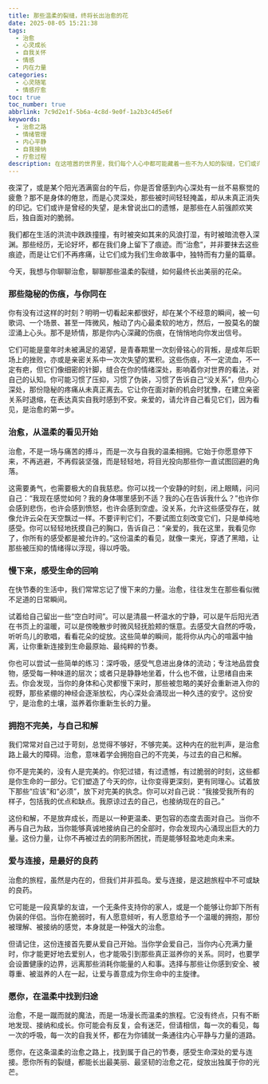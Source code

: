 ```yaml
---
title: 那些温柔的裂缝，终将长出治愈的花
date: 2025-08-05 15:21:38
tags:
  - 治愈
  - 心灵成长
  - 自我关怀
  - 情感
  - 内在力量
categories:
  - 心灵随笔
  - 情感疗愈
toc: true
toc_number: true
abbrlink: 7c9d2e1f-5b6a-4c8d-9e0f-1a2b3c4d5e6f
keywords:
  - 治愈之路
  - 情绪管理
  - 内心平静
  - 自我接纳
  - 疗愈过程
description: 在这喧嚣的世界里，我们每个人心中都可能藏着一些不为人知的裂缝，它们或许来自过往的伤痛，或许是现实的重压。但请相信，这些裂缝并非终点，而是光照进来的地方。这篇文章，想与你一同探索治愈的温柔力量，感受那些细微却深刻的转变，让心灵在爱与接纳中，重新绽放生机。
---
```


夜深了，或是某个阳光洒满窗台的午后，你是否曾感到内心深处有一丝不易察觉的疲惫？那不是身体的倦怠，而是心灵深处，那些被时间轻轻掩盖，却从未真正消失的印记。它们或许是曾经的失望，是未曾说出口的遗憾，是那些在人前强颜欢笑后，独自面对的脆弱。

我们都在生活的洪流中跌跌撞撞，有时被突如其来的风浪打湿，有时被暗流卷入深渊。那些经历，无论好坏，都在我们身上留下了痕迹。而“治愈”，并非要抹去这些痕迹，而是让它们不再疼痛，让它们成为我们生命故事中，独特而有力量的篇章。

今天，我想与你聊聊治愈，聊聊那些温柔的裂缝，如何最终长出美丽的花朵。

### 那些隐秘的伤痕，与你同在

你有没有过这样的时刻？明明一切看起来都很好，却在某个不经意的瞬间，被一句歌词、一个场景、甚至一阵微风，触动了内心最柔软的地方，然后，一股莫名的酸涩涌上心头。那不是矫情，那是你内心深藏的伤痕，在悄悄地向你发出信号。

它们可能是童年时未被满足的渴望，是青春期里一次刻骨铭心的背叛，是成年后职场上的挫败，亦或是亲密关系中一次次失望的累积。这些伤痕，不一定流血，不一定有疤，但它们像细密的针脚，缝合在你的情绪深处，影响着你对世界的看法，对自己的认知。你可能习惯了压抑，习惯了伪装，习惯了告诉自己“没关系”，但内心深处，那份隐秘的疼痛从未真正离去。它让你在面对新的机会时犹豫，在建立亲密关系时退缩，在表达真实自我时感到不安。亲爱的，请允许自己看见它们，因为看见，是治愈的第一步。

### 治愈，从温柔的看见开始

治愈，不是一场与痛苦的搏斗，而是一次与自我的温柔相拥。它始于你愿意停下来，不再逃避，不再假装坚强，而是轻轻地，将目光投向那些你一直试图回避的角落。

这需要勇气，也需要极大的自我慈悲。你可以找一个安静的时刻，闭上眼睛，问问自己：“我现在感觉如何？我的身体哪里感到不适？我的心在告诉我什么？”也许你会感到悲伤，也许会感到愤怒，也许会感到空虚。没关系，允许这些感受存在，就像允许云朵在天空飘过一样。不要评判它们，不要试图立刻改变它们，只是单纯地感受。你可以轻轻地抚摸自己的胸口，告诉自己：“亲爱的，我在这里，我看见你了，你所有的感受都是被允许的。”这份温柔的看见，就像一束光，穿透了黑暗，让那些被压抑的情绪得以浮现，得以呼吸。

### 慢下来，感受生命的回响

在快节奏的生活中，我们常常忘记了慢下来的力量。治愈，往往发生在那些看似微不足道的日常瞬间。

试着给自己留出一些“空白时间”。可以是清晨一杯温水的宁静，可以是午后阳光洒在书页上的温暖，可以是傍晚散步时微风轻抚脸颊的惬意。去感受大自然的呼吸，听听鸟儿的歌唱，看看花朵的绽放。这些简单的瞬间，能将你从内心的喧嚣中抽离，让你重新连接到生命最原始、最纯粹的节奏。

你也可以尝试一些简单的练习：深呼吸，感受气息进出身体的流动；专注地品尝食物，感受每一种味道的层次；或者只是静静地坐着，什么也不做，让思绪自由来去。你会发现，当你的身体和心灵都慢下来时，那些被忽略的美好会重新进入你的视野，那些紧绷的神经会逐渐放松，内心深处会涌现出一种久违的安宁。这份安宁，是治愈的土壤，滋养着你重新生长的力量。

### 拥抱不完美，与自己和解

我们常常对自己过于苛刻，总觉得不够好，不够完美。这种内在的批判声，是治愈路上最大的障碍。治愈，意味着学会拥抱自己的不完美，与过去的自己和解。

你不是完美的，没有人是完美的。你犯过错，有过遗憾，有过脆弱的时刻，这些都是你生命的一部分。它们塑造了今天的你，让你变得更深刻，更有同理心。试着放下那些“应该”和“必须”，放下对完美的执念。你可以对自己说：“我接受我所有的样子，包括我的优点和缺点。我原谅过去的自己，也接纳现在的自己。”

这份和解，不是放弃成长，而是以一种更温柔、更包容的态度去面对自己。当你不再与自己为敌，当你能够真诚地接纳自己的全部时，你会发现内心涌现出巨大的力量。这份力量，让你不再被过去的阴影所困扰，而是能够轻盈地走向未来。

### 爱与连接，是最好的良药

治愈的旅程，虽然是内在的，但我们并非孤岛。爱与连接，是这趟旅程中不可或缺的良药。

它可能是一段真挚的友谊，一个无条件支持你的家人，或是一个能够让你卸下所有伪装的伴侣。当你在脆弱时，有人愿意倾听，有人愿意给予一个温暖的拥抱，那份被理解、被接纳的感觉，本身就是一种强大的治愈。

但请记住，这份连接首先要从爱自己开始。当你学会爱自己，当你内心充满力量时，你才能更好地去爱别人，也才能吸引到那些真正滋养你的关系。同时，也要学会设置健康的边界，远离那些消耗你能量的人和事。选择与那些让你感到安全、被尊重、被滋养的人在一起，让爱与善意成为你生命中的主旋律。

### 愿你，在温柔中找到归途

治愈，不是一蹴而就的魔法，而是一场漫长而温柔的旅程。它没有终点，只有不断地发现、接纳和成长。你可能会有反复，会有迷茫，但请相信，每一次的看见，每一次的呼吸，每一次的自我关怀，都在为你铺就一条通往内心平静与力量的道路。

愿你，在这条温柔的治愈之路上，找到属于自己的节奏，感受生命深处的爱与连接。愿你所有的裂缝，都能长出最美丽、最坚韧的治愈之花，绽放出独属于你的光芒。
